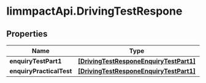 # IimmpactApi.DrivingTestRespone

## Properties
Name | Type | Description | Notes
------------ | ------------- | ------------- | -------------
**enquiryTestPart1** | [**[DrivingTestResponeEnquiryTestPart1]**](DrivingTestResponeEnquiryTestPart1.md) |  | [optional] 
**enquiryPracticalTest** | [**[DrivingTestResponeEnquiryTestPart1]**](DrivingTestResponeEnquiryTestPart1.md) |  | [optional] 


